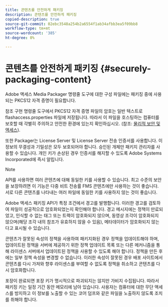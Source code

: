 ```yaml
---
title: 콘텐츠를 안전하게 패키징
description: 콘텐츠를 안전하게 패키징
copied-description: true
source-git-commit: 02ebc3548a254b2a6554f1ab34afbb3ea5f09bb8
workflow-type: tm+mt
source-wordcount: '385'
ht-degree: 0%

---
```


# 콘텐츠를 안전하게 패키징 {#securely-packaging-content}

Adobe 액세스 Media Packager 명령줄 도구에 대한 구성 파일에는 패키징 중에 사용되는 PKCS12 자격 증명이 필요합니다.

참조 구현 명령줄 도구에서 PKCS12 자격 증명 파일의 암호는 일반 텍스트로 flashaccess.properties 파일에 저장됩니다. 따라서 이 파일을 호스팅하는 컴퓨터를 보호할 때 각별히 주의하고 안전한 환경에 있는지 확인하십시오. (참조: [물리적 보안 및 액세스](../../aaxs-secure-deployment-guidelines/physical-sec-and-access.md)).

또한 Packager는 License Server 및 License Server 전송 인증서를 사용합니다. 이 정보의 무결성과 기밀성은 모두 보호되어야 합니다. 승인된 개체만 패키지 관리자를 사용할 수 있습니다. 개인 키가 손상된 경우 인증서를 해지할 수 있도록 Adobe Systems Incorporated에 즉시 알립니다.

>[!NOTE]
>
>API를 사용하면 여러 콘텐츠에 대해 동일한 키를 사용할 수 있습니다. 최고 수준의 보안을 보장하려면 이 기능은 다중 비트 전송률 FMS 콘텐츠에만 사용하는 것이 좋습니다. 서로 다른 콘텐츠를 나타내는 여러 파일에 동일한 키를 사용하지 않는 것이 좋습니다.

Adobe 액세스 패키징 API가 특정 조건에서 경고를 발행합니다. 이러한 경고를 검토하여 파일이 성공적으로 암호화되었는지 확인해야 합니다. 경고 메시지에는 정책이 만료되었고, 인식할 수 없는 태그 또는 트랙이 암호화되지 않으며, 동영상 조각이 암호화되지 않으며(해당 조각 내의 참조가 유효하지 않을 수 있음), 메타데이터가 암호화되지 않는다고 표시될 수 있습니다.

콘텐츠가 잘못된 속성의 정책을 사용하여 패키지화된 경우 정책을 업데이트해야 하며, 업데이트된 정책을 서버에 제공하기 위한 정책 업데이트 목록 또는 다른 메커니즘을 통해 라이센스 서버에서 업데이트된 정책을 사용할 수 있도록 해야 합니다. 정책을 만든 후에는 일부 정책 속성을 변경할 수 없습니다. 이러한 속성이 잘못된 경우 배포 사이트에서 콘텐츠를 다시 가져와 향후 라이센스를 부여할 수 없도록 정책을 취소하고 콘텐츠를 다시 암호화합니다.

포장이 완료되면 포장 키가 명시적으로 파괴되지는 않지만 가비지 수집됩니다. 따라서 패키징 키는 일정 기간 동안 메모리에 남아 있습니다. 사용자는 컴퓨터에 대한 무단 액세스를 방지하고 이 정보를 노출할 수 있는 코어 덤프와 같은 파일을 노출하지 않도록 조치를 취해야 합니다.
